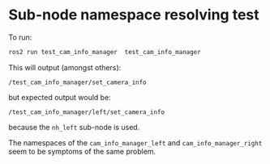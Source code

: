Sub-node namespace resolving test
==================================

To run:

```bash
ros2 run test_cam_info_manager  test_cam_info_manager
```

This will output (amongst others):

    /test_cam_info_manager/set_camera_info

but expected output would be:

    /test_cam_info_manager/left/set_camera_info

because the `nh_left` sub-node is used.

The namespaces of the `cam_info_manager_left` and `cam_info_manager_right` seem to be symptoms of the same problem.
